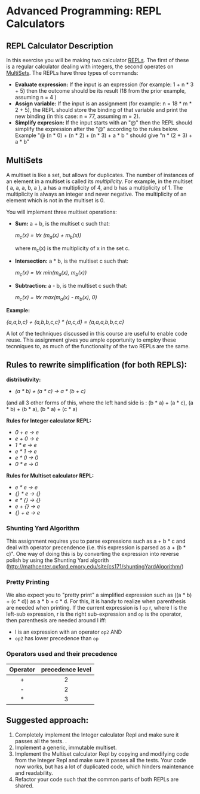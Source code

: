 # Advanced Programming: REPL Calculators

## REPL Calculator Description
In this exercise you will be making two calculator [REPLs](https://en.wikipedia.org/wiki/Read%E2%80%93eval%E2%80%93print_loop). The first of these is a regular calculator dealing with integers, the second operates on [MultiSets](#multisets). The REPLs have three types of commands:

- **Evaluate expression:** If the input is an expression (for example: 1 + n * 3 + 5) then the outcome should be its result (18 from the prior example, assuming n = 4 )
- **Assign variable:** If the input is an assignment (for example: n = 18 * m * 2 + 5), the REPL should store the binding of that variable and print the new binding (in this case: n = 77, assuming m = 2).
- **Simplify expresion:** If the input starts with an "@" then the REPL should simplify the expression after the "@" according to the rules below. Example "@ (n * 0) + (n * 2) + (n * 3) + a * b " should give "n * (2 + 3) + a * b"

## MultiSets
A multiset is like a set, but allows for duplicates. The number of instances of an element in a multiset is called its *multiplicity*. For example, in the multiset { a, a, a, b, a }, a has a multiplicity of 4, and b has a multiplicity of 1. The multiplicity is always an integer and never negative. The multiplicity of an element which is not in the multiset is 0.

You will implement three multiset operations:

- **Sum:** a + b, is the multiset c such that:
    
    *m<sub>c</sub>(x) = ∀x (m<sub>a</sub>(x) + m<sub>b</sub>(x))*

    where m<sub>c</sub>(x) is the multiplicity  of x in the set c.

- **Intersection:** a * b, is the multiset c such that:

    *m<sub>c</sub>(x) = ∀x min(m<sub>a</sub>(x), m<sub>b</sub>(x))*

- **Subtraction:** a - b, is the multiset c such that:

    *m<sub>c</sub>(x) = ∀x max(m<sub>a</sub>(x) - m<sub>b</sub>(x), 0)*

**Example:**

*{a,a,b,c} + {a,b,b,c,c} * {a,c,d} = {a,a,a,b,b,c,c}*

A lot of the techniques discussed in this course are useful to enable code reuse. This assignment gives you ample opportunity to employ these tecnniques to, as much of the functionality of the two REPLs are the same.

## Rules to rewrite simplification (for both REPLS):

**distributivity:**

- *(a * b) + (a * c) -> a * (b + c)*

(and all 3 other forms of this, where the left hand side is : (b * a) + (a * c), (a * b) + (b * a), (b * a) + (c * a)

**Rules for Integer calculator REPL:**

- *0 + e -> e*
- *e + 0 -> e*
- *1 * e -> e*
- *e * 1 -> e*
- *e * 0 -> 0*
- *0 * e -> 0*

**Rules for Multiset calculator REPL:**

- *e * e -> e*
- *{} * e -> {}*
- *e * {} -> {}*
- *e + {} -> e*
- *{} + e -> e*

### Shunting Yard Algorithm
This assignment requires you to parse expressions such as a + b * c and deal with operator precendence (i.e. this expression is parsed as a + (b * c)". One way of doing this is by converting the expression into reverse polish by using the Shunting Yard algorith (http://mathcenter.oxford.emory.edu/site/cs171/shuntingYardAlgorithm/)

### Pretty Printing
We also expect you to "pretty print" a simplified expression such as ((a * b) + (c * d)) as a * b + c * d. For this, it is handy to realize when parenthesis are needed when printing. If the current expression is l `op` r, where l is the left-sub expression, r is the right sub-expression and `op` is the operator, then parenthesis are needed around l iff:
* l is an expression with an operator `op2` AND
* `op2` has lower precedence than `op`

### Operators used and their precedence

| Operator | precedence level |
|:---:     |:----------------:|
| +        | 2                |
| -        | 2                |
| *        | 3                |


## Suggested approach:

1. Completely implement the Integer calculator Repl and make sure it passes all the tests. .
2. Implement a generic, immutable multiset.
3. Implement the Multiset calculator Repl by copying and modifying code from the Integer Repl and make sure it passes all the tests. Your code now works, but has a lot of duplicated code, which hinders maintenance and readability.
4. Refactor your code such that the common parts of both REPLs are shared.

